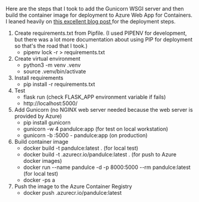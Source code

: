 Here are the steps that I took to add the Gunicorn WSGI server and then build the container image for deployment to Azure Web App for Containers.  I leaned heavily on [this excellent blog post ](https://medium.com/cloudskills/build-run-and-continuously-deploy-docker-containers-on-azure-app-service-83974329e9d6) for the deployment steps.

1. Create requirements.txt from Pipfile. (I used PIPENV for development, but there was a lot more documentation about using PIP for deployment so that's the road that I took.)
    * pipenv lock -r > requirements.txt
1. Create virtual environment
    *	python3 -m venv .venv
	  * source .venv/bin/activate
1. Install requirements
	  * pip install -r requirements.txt
1. Test
	  * flask run (check FLASK_APP environment variable if fails)
	  * http://localhost:5000/
1. Add Gunicorn (no NGINX web server needed because the web server is provided by Azure)
	  * pip install gunicorn
	  * gunicorn -w 4 pandulce:app (for test on local workstation)
	  * gunicorn -b :5000 - pandulce:app (on production)
1. Build container image
	  * docker build -t pandulce:latest . (for local test)
    * docker build -t <YOUR REGISTRY NAME>.azurecr.io/pandulce:latest . (for push to Azure docker images)
    * docker run --name pandulce -d -p 8000:5000 --rm pandulce:latest (for local test)
    * docker -ps a
1. Push the image to the Azure Container Registry
    * docker push <YOUR REGISTRY NAME>.azurecr.io/pandulce:latest
